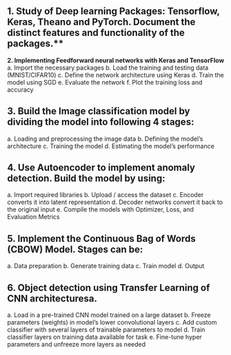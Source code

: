 ## 1. Study of Deep learning Packages: Tensorflow, Keras, Theano and PyTorch. Document the distinct features and functionality of the packages.**

**2. Implementing Feedforward neural networks with Keras and TensorFlow**
a. Import the necessary packages
b. Load the training and testing data (MNIST/CIFAR10)
c. Define the network architecture using Keras
d. Train the model using SGD
e. Evaluate the network
f. Plot the training loss and accuracy

## 3. Build the Image classification model by dividing the model into following 4 stages:
a. Loading and preprocessing the image data
b. Defining the model’s architecture
c. Training the model
d. Estimating the model’s performance

## 4. Use Autoencoder to implement anomaly detection. Build the model by using:
a. Import required libraries
b. Upload / access the dataset
c. Encoder converts it into latent representation
d. Decoder networks convert it back to the original input
e. Compile the models with Optimizer, Loss, and Evaluation Metrics

## 5. Implement the Continuous Bag of Words (CBOW) Model. Stages can be:
a. Data preparation
b. Generate training data
c. Train model
d. Output

## 6. Object detection using Transfer Learning of CNN architecturesa. 
a. Load in a pre-trained CNN model trained on a large dataset
b. Freeze parameters (weights) in model’s lower convolutional layers
c. Add custom classifier with several layers of trainable parameters to model
d. Train classifier layers on training data available for task
e. Fine-tune hyper parameters and unfreeze more layers as needed
